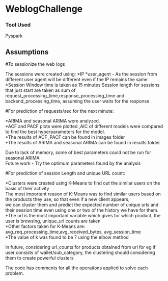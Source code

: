 # WeblogChallenge


### Tool Used

Pyspark


## Assumptions


#To sessionize the web logs

The sessions were created using:
*IP 
*user_agent - As the session from different user agent will be different even if the IP remains the same
*Session Window time is taken as 15 minutes
Session length for sessions that just start are taken as sum of request_processing_time,response_processing_time 
and backend_processing_time, assuming the user waits for the response
 

#For prediction of requests/sec for the next minute:

*ARIMA and seasonal ARIMA were analyzed. <br />
*ACF and PACF plots were plotted ,AIC of different models were compared to find the best hyperparameters for the model.<br />
*The results of ACF ,PACF can be found in images folder<br />
*The results of ARIMA and seasonal ARIMA can be found in results folder<br />

Due to lack of memory, some of best parameters could  not be run for seasonal ARIMA<br />
Future work - Try the optimum parameters found by the analysis<br />


#For prediction of session Length and unique URL count:<br />

*Clusters were created using K-Means to find out the similar users on the basis of their activity<br />
The most important reason of K-Means was to find similar users based on the products they use, so that even if a new client appears,<br />
we can cluster them and predict the expected number of unique urls and their session time even using one or two of the history we have for them.<br />
*The url is the most important variable which gives for which product, the user is browsing, unique_url counts are taken<br />
*Other factors taken for K-Means are: avg_req_processing_time,avg_received_bytes, avg_session_time<br />
*The value of k was found to be 7 using the elbow method<br />

In future, considering url_counts for products obtained from url for eg if user consists of wallet/sub_category, the clustering should considering
them to create powerful clusters<br />

The code has comments for all the operations applied to solve each problem.<br />

